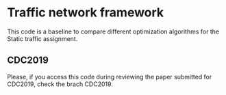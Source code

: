# Traffic network framework
This code is a baseline to compare different optimization algorithms for the Static traffic assignment.

## CDC2019
Please, if you access this code during reviewing the paper submitted for CDC2019, check the brach CDC2019.
